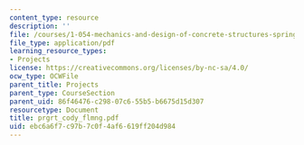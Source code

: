 ```yaml
---
content_type: resource
description: ''
file: /courses/1-054-mechanics-and-design-of-concrete-structures-spring-2004/ebc6a6f7c97b7c0f4af6619ff204d984_prgrt_cody_flmng.pdf
file_type: application/pdf
learning_resource_types:
- Projects
license: https://creativecommons.org/licenses/by-nc-sa/4.0/
ocw_type: OCWFile
parent_title: Projects
parent_type: CourseSection
parent_uid: 86f46476-c298-07c6-55b5-b6675d15d307
resourcetype: Document
title: prgrt_cody_flmng.pdf
uid: ebc6a6f7-c97b-7c0f-4af6-619ff204d984
---
```

